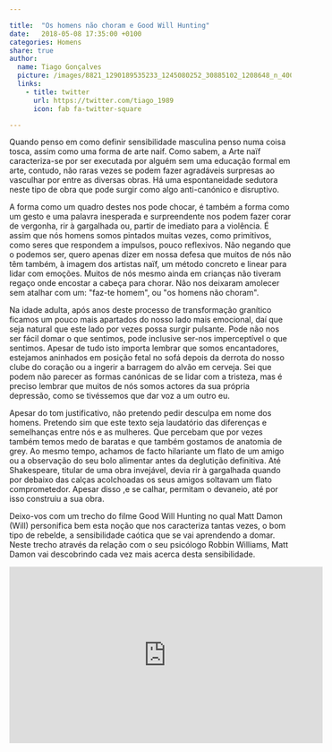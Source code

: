 ```yaml
---

title:  "Os homens não choram e Good Will Hunting"
date:   2018-05-08 17:35:00 +0100
categories: Homens
share: true
author:
  name: Tiago Gonçalves
  picture: /images/8821_1290189535233_1245080252_30885102_1208648_n_400x400.jpg
  links:
    - title: twitter
      url: https://twitter.com/tiago_1989
      icon: fab fa-twitter-square

---
```


Quando penso em como definir sensibilidade masculina penso numa coisa tosca, assim como uma forma de arte naif. Como sabem, a Arte naïf caracteriza-se por ser executada por alguém sem uma educação formal em arte, contudo, não raras vezes se podem fazer agradáveis surpresas ao vasculhar por entre as diversas obras. Há uma espontaneidade sedutora neste tipo de obra que pode surgir como algo anti-canónico e disruptivo.  

A forma como um quadro destes nos pode chocar, é também a forma como um gesto e uma palavra inesperada e surpreendente nos podem fazer corar de vergonha, rir à gargalhada ou, partir de imediato para a violência. É assim que nós homens somos pintados muitas vezes, como primitivos, como seres que respondem a impulsos, pouco reflexivos. Não negando que o podemos ser, quero apenas dizer em nossa defesa que muitos de nós não têm também, à imagem dos artistas naïf, um método concreto e linear para lidar com emoções. Muitos de nós mesmo ainda em crianças não tiveram regaço onde encostar a cabeça para chorar. Não nos deixaram amolecer sem atalhar com um: "faz-te homem", ou "os homens não choram".

Na idade adulta, após anos deste processo de transformação granítico ficamos um pouco mais apartados do nosso lado mais emocional, daí que seja natural que este lado por vezes possa surgir pulsante. Pode não nos ser fácil domar o que sentimos, pode inclusive ser-nos imperceptível o que sentimos. Apesar de tudo isto importa lembrar que somos encantadores, estejamos aninhados em posição fetal no sofá depois da derrota do nosso clube do coração ou a ingerir a barragem do alvão em cerveja. Sei que podem não parecer as formas canónicas de se lidar com a tristeza, mas é preciso lembrar que muitos de nós somos actores da sua própria depressão, como se tivéssemos que dar voz a um outro eu.

Apesar do tom justificativo, não pretendo pedir desculpa em nome dos homens. Pretendo sim que este texto seja laudatório das diferenças e semelhanças entre nós e as mulheres. Que percebam que por vezes também temos medo de baratas e que também gostamos de anatomia de grey. Ao mesmo tempo, achamos de facto hilariante um flato de um amigo ou a observação do seu bolo alimentar antes da deglutição definitiva. Até Shakespeare, titular de uma obra invejável, devia rir à gargalhada quando por debaixo das calças acolchoadas os seus amigos soltavam um flato comprometedor. Apesar disso ,e se calhar, permitam o devaneio, até por isso construiu a sua obra.

Deixo-vos com um trecho do filme Good Will Hunting no qual Matt Damon (Will) personifica bem esta noção que nos caracteriza tantas vezes, o bom tipo de rebelde, a sensibilidade caótica que se vai aprendendo a domar. Neste trecho através da relação com o seu psicólogo Robbin Williams, Matt Damon vai descobrindo cada vez mais acerca desta sensibilidade.


<iframe width="560" height="315" src="https://www.youtube.com/embed/oRG2jlQWCsY" frameborder="0" allow="autoplay; encrypted-media" allowfullscreen></iframe>
